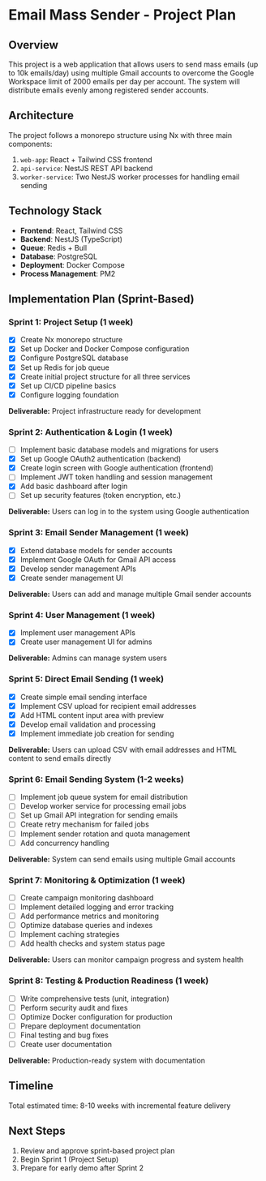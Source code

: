 # Email Mass Sender - Project Plan

## Overview
This project is a web application that allows users to send mass emails (up to 10k emails/day) using multiple Gmail accounts to overcome the Google Workspace limit of 2000 emails per day per account. The system will distribute emails evenly among registered sender accounts.

## Architecture
The project follows a monorepo structure using Nx with three main components:
1. `web-app`: React + Tailwind CSS frontend
2. `api-service`: NestJS REST API backend
3. `worker-service`: Two NestJS worker processes for handling email sending

## Technology Stack
- **Frontend**: React, Tailwind CSS
- **Backend**: NestJS (TypeScript)
- **Queue**: Redis + Bull
- **Database**: PostgreSQL
- **Deployment**: Docker Compose
- **Process Management**: PM2

## Implementation Plan (Sprint-Based)

### Sprint 1: Project Setup (1 week)
- [x] Create Nx monorepo structure
- [x] Set up Docker and Docker Compose configuration
- [x] Configure PostgreSQL database
- [x] Set up Redis for job queue
- [x] Create initial project structure for all three services
- [x] Set up CI/CD pipeline basics
- [x] Configure logging foundation

**Deliverable:** Project infrastructure ready for development

### Sprint 2: Authentication & Login (1 week)
- [ ] Implement basic database models and migrations for users
- [x] Set up Google OAuth2 authentication (backend)
- [x] Create login screen with Google authentication (frontend)
- [ ] Implement JWT token handling and session management
- [x] Add basic dashboard after login
- [ ] Set up security features (token encryption, etc.)

**Deliverable:** Users can log in to the system using Google authentication

### Sprint 3: Email Sender Management (1 week)
- [x] Extend database models for sender accounts
- [x] Implement Google OAuth for Gmail API access
- [x] Develop sender management APIs
- [x] Create sender management UI

**Deliverable:** Users can add and manage multiple Gmail sender accounts

### Sprint 4: User Management (1 week)
- [x] Implement user management APIs
- [x] Create user management UI for admins

**Deliverable:** Admins can manage system users

### Sprint 5: Direct Email Sending (1 week)
- [x] Create simple email sending interface
- [x] Implement CSV upload for recipient email addresses
- [x] Add HTML content input area with preview
- [x] Develop email validation and processing
- [x] Implement immediate job creation for sending

**Deliverable:** Users can upload CSV with email addresses and HTML content to send emails directly

### Sprint 6: Email Sending System (1-2 weeks)
- [ ] Implement job queue system for email distribution
- [ ] Develop worker service for processing email jobs
- [ ] Set up Gmail API integration for sending emails
- [ ] Create retry mechanism for failed jobs
- [ ] Implement sender rotation and quota management
- [ ] Add concurrency handling

**Deliverable:** System can send emails using multiple Gmail accounts

### Sprint 7: Monitoring & Optimization (1 week)
- [ ] Create campaign monitoring dashboard
- [ ] Implement detailed logging and error tracking
- [ ] Add performance metrics and monitoring
- [ ] Optimize database queries and indexes
- [ ] Implement caching strategies
- [ ] Add health checks and system status page

**Deliverable:** Users can monitor campaign progress and system health

### Sprint 8: Testing & Production Readiness (1 week)
- [ ] Write comprehensive tests (unit, integration)
- [ ] Perform security audit and fixes
- [ ] Optimize Docker configuration for production
- [ ] Prepare deployment documentation
- [ ] Final testing and bug fixes
- [ ] Create user documentation

**Deliverable:** Production-ready system with documentation

## Timeline
Total estimated time: 8-10 weeks with incremental feature delivery

## Next Steps
1. Review and approve sprint-based project plan
2. Begin Sprint 1 (Project Setup)
3. Prepare for early demo after Sprint 2
